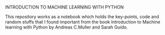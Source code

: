 INTRODUCTION TO MACHINE LEARNING WITH PYTHON

This repository works as a notebook which holds the key-points, code and random stuffs that I found important from the book Introduction to Machine learning with Python by Andreas C.Muller and Sarah Guido.
